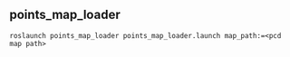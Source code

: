 ## points_map_loader
```
roslaunch points_map_loader points_map_loader.launch map_path:=<pcd map path>
```
